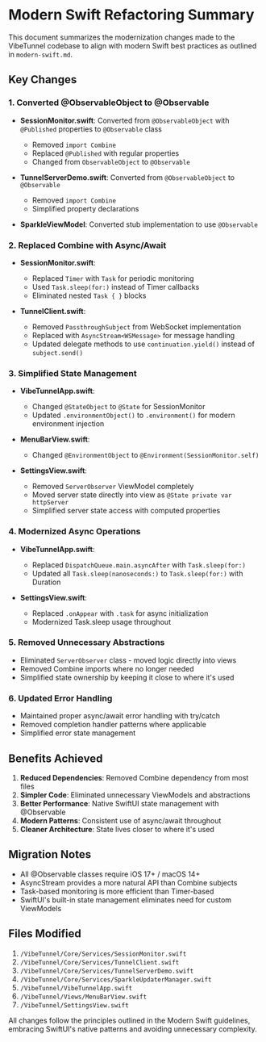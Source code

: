 # Modern Swift Refactoring Summary

This document summarizes the modernization changes made to the VibeTunnel codebase to align with modern Swift best practices as outlined in `modern-swift.md`.

## Key Changes

### 1. Converted @ObservableObject to @Observable

- **SessionMonitor.swift**: Converted from `@ObservableObject` with `@Published` properties to `@Observable` class
  - Removed `import Combine`
  - Replaced `@Published` with regular properties
  - Changed from `ObservableObject` to `@Observable`

- **TunnelServerDemo.swift**: Converted from `@ObservableObject` to `@Observable`
  - Removed `import Combine`
  - Simplified property declarations

- **SparkleViewModel**: Converted stub implementation to use `@Observable`

### 2. Replaced Combine with Async/Await

- **SessionMonitor.swift**: 
  - Replaced `Timer` with `Task` for periodic monitoring
  - Used `Task.sleep(for:)` instead of Timer callbacks
  - Eliminated nested `Task { }` blocks

- **TunnelClient.swift**:
  - Removed `PassthroughSubject` from WebSocket implementation
  - Replaced with `AsyncStream<WSMessage>` for message handling
  - Updated delegate methods to use `continuation.yield()` instead of `subject.send()`

### 3. Simplified State Management

- **VibeTunnelApp.swift**:
  - Changed `@StateObject` to `@State` for SessionMonitor
  - Updated `.environmentObject()` to `.environment()` for modern environment injection

- **MenuBarView.swift**:
  - Changed `@EnvironmentObject` to `@Environment(SessionMonitor.self)`

- **SettingsView.swift**:
  - Removed `ServerObserver` ViewModel completely
  - Moved server state directly into view as `@State private var httpServer`
  - Simplified server state access with computed properties

### 4. Modernized Async Operations

- **VibeTunnelApp.swift**:
  - Replaced `DispatchQueue.main.asyncAfter` with `Task.sleep(for:)`
  - Updated all `Task.sleep(nanoseconds:)` to `Task.sleep(for:)` with Duration

- **SettingsView.swift**:
  - Replaced `.onAppear` with `.task` for async initialization
  - Modernized Task.sleep usage throughout

### 5. Removed Unnecessary Abstractions

- Eliminated `ServerObserver` class - moved logic directly into views
- Removed Combine imports where no longer needed
- Simplified state ownership by keeping it close to where it's used

### 6. Updated Error Handling

- Maintained proper async/await error handling with try/catch
- Removed completion handler patterns where applicable
- Simplified error state management

## Benefits Achieved

1. **Reduced Dependencies**: Removed Combine dependency from most files
2. **Simpler Code**: Eliminated unnecessary ViewModels and abstractions
3. **Better Performance**: Native SwiftUI state management with @Observable
4. **Modern Patterns**: Consistent use of async/await throughout
5. **Cleaner Architecture**: State lives closer to where it's used

## Migration Notes

- All @Observable classes require iOS 17+ / macOS 14+
- AsyncStream provides a more natural API than Combine subjects
- Task-based monitoring is more efficient than Timer-based
- SwiftUI's built-in state management eliminates need for custom ViewModels

## Files Modified

1. `/VibeTunnel/Core/Services/SessionMonitor.swift`
2. `/VibeTunnel/Core/Services/TunnelClient.swift`
3. `/VibeTunnel/Core/Services/TunnelServerDemo.swift`
4. `/VibeTunnel/Core/Services/SparkleUpdaterManager.swift`
5. `/VibeTunnel/VibeTunnelApp.swift`
6. `/VibeTunnel/Views/MenuBarView.swift`
7. `/VibeTunnel/SettingsView.swift`

All changes follow the principles outlined in the Modern Swift guidelines, embracing SwiftUI's native patterns and avoiding unnecessary complexity.